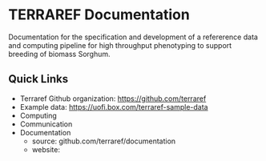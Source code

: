 TERRAREF Documentation
=======

Documentation for the specification and development of a 
refererence data and computing pipeline for high throughput phenotyping to support breeding of biomass Sorghum.

## Quick Links

* Terraref Github organization: https://github.com/terraref
* Example data: https://uofi.box.com/terraref-sample-data 
* Computing
* Communication
* Documentation
  * source: github.com/terraref/documentation
  * website: 
